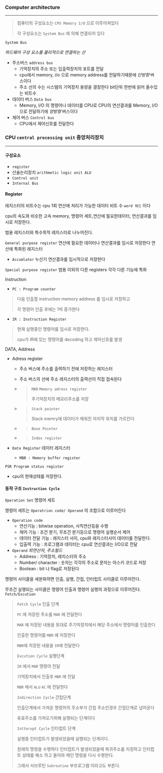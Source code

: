 ### Computer architecture

---

> 컴퓨터의 구성요소는 `CPU Memory I/O` 으로 이루어져있다
>
> 각 구성요소는 `System Bus` 에 의해 연결되어 있다

`System Bus`

*하드웨어 구성 요소를 물리적으로 연결하는 선*

- 주소버스 `address bus`
  - 기억장치의 주소 또는 입출력장치의 포트를 전달
  - cpu에서 memory, i/o 으로 memory address를 전달하기때문에 *단방향* 버스이다
  - 주소 선의 수는 시스템의 기억장치 용량을 결정한다 bit단위 한번에 읽어 올수있는 비트수
- 데이터 버스 `Data bus`
  - Memory, I/O 의 명령어나 데이터를 CPU로 CPU의 연산결과를 Memory, I/O 으로 전달하기에 *양방향* 버스이다
- 제어 버스 `Control bus`
  - CPU에서 제어신호를 전달한다





### CPU `central processing unit` 중앙처리장치

---

#### 구성요소

- `register`
- 산술논리장치 `arithmetic logic unit ALU`
- `Control unit`
- `Internal Bus`

#### Register

레지스터의 비트수는 cpu 1회 연산에 처리가 가능한 데이터 비트 수 `word 워드` 이다

cpu의 속도와 비슷한 고속 memory, 명령어 세트,연산에 필요한데이터, 연산결과를 임시로 저장한다.

범용 레지스터와 특수목적 레지스터로 나누어진다.

`General purpose register`  연산에 필요한 데이터나 연산결과를 임시로 저장한다 연산에 특화된 레지스터

- `Accumlator` 누산기 연산결과를 임시적으로 저장한다

`Special purpose register`  범용 이외의 다른 registers 각각 다른 기능에 특화



Instruction

- `PC : Program counter`

> 다음 인출할 instruction memory address 를 임시로 저장하고
>
> 각 명령어 인출 후에는 1씩 증가한다

- `IR : Instruction Register`

> 현재 실행중인 명령어를 임시로 저장한다.
>
> cpu가 IR에 있는 명령어를 decoding 하고 제어신호를 발생

DATA, Address

- Adress register
  - 주소 버스에 주소를 출력하기 전에 저장하는 레지스터

  - 주소 버스의 선에 주소 레지스터의 출력선이 직접 접속된다

  - > `MAR` `Memory adress register`
    >
    > 주기억장치의 메모리주소를 저장

  - >`Stack pointer`
    >
    >Stack memry에 데이터가 채워진 마지막 위치를 가르킨다

  - > `Base Pointer`

  - > `Index register`

- `Data Register` 데이터 레지스터

  - `MBR : Memory buffer register`

`PSR Program status register`

- cpu의 현재상태를 저장한다.



#### 동작 구조 `Instruction Cycle`

`Operation Set`  명령어 세트

명령어 세트는 `Operatrion code/ Operand` 의 조합으로 이루어진다

- `Operation code`
  - 연산기능 : bitwise operation, 사칙연산등을 수행
  - 제어 기능 : 조건 분기, 무조건 분기등으로 명령어 실행순서 제어
  - 데이터 전달 기능 : 레지스터 사이, cpu와 레지스터사이 데이터를 전달한다.
  - 입출력 기능 : 프로그램과 데이터는 cpu로 연산결과는 I/O으로 전달
- `Operand` *피연산자, 주소필드*
  - Address : 기억장치, 레지스터의 주소
  - Number/ character : 숫자는 각각의 주소로 문자는 아스키 코드로 저장
  - Boolean : bit 나 flag로 저장된다

명령어 사이클을 세분화하면 인출, 실행, 간접, 인터럽트 사이클로 이루어진다.

무조건 실행되는 사이클은 명령어 인출과 명령어 실행의 과정으로 이루어진다. `Fetch/Excution`

> `Fetch Cycle`  인출 단계
>
> `PC` 에 저장된 주소를 `MAR` 에 전달한다
>
> `MAR` 에 저장된 내용을 토대로 주기억장치에서 해당 주소에서 명령어를 인출한다
>
> 인출한 명령어를 `MBR` 에 저장한다
>
> `MBR`에 저장된 내용을 `IR`에 전달한다
>
> 
>
> `Excution Cycle` 실행단계
>
> `IR` 에서 `MAR` 명령어 전달
>
> 기억장치에서 인출후  `MBR` 에 전달
>
> `MBR` 에서 `ALU` `AC` 에 전달한다
>
> 
>
> `Indirection Cycle` 간접단계
>
> 인출단계에서 가져온 명령어의 주소부가 간접 주소인경우 간접단계로 넘어온다
>
> 유효주소를 가져오기위해 실행되는 단계이다
>
> 
>
> `Intterupt Cycle` 인터럽트 단계
>
> 실행중 인터럽트가 발생되었을때 실행되는 단계이다.
>
> 원래의 명령을 수행하다 인터럽트가 발생되었을때 복귀주소를 지정하고 인터럽트 상태를 해소 하고 돌아와 메인 명령을 다시 수행한다.
>
> 그래서 서브루틴 `Subroutine` 부프로그램 이라고도 부른다.

